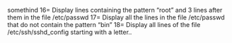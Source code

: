 somethind
16= Display lines containing the pattern “root” and 3 lines after them in the file /etc/passwd
17= Display all the lines in the file /etc/passwd that do not contain the pattern “bin”
18= Display all lines of the file /etc/ssh/sshd_config starting with a letter..
